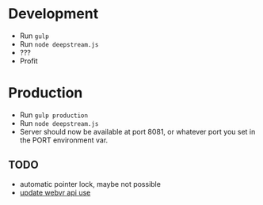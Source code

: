 # Development

* Run `gulp`
* Run `node deepstream.js`
* ???
* Profit

# Production

* Run `gulp production`
* Run `node deepstream.js`
* Server should now be available at port 8081, or whatever port you set in the PORT environment var.

## TODO

* automatic pointer lock, maybe not possible
* [update webvr api use](https://github.com/w3c/webvr/blob/gh-pages/migration.md)
